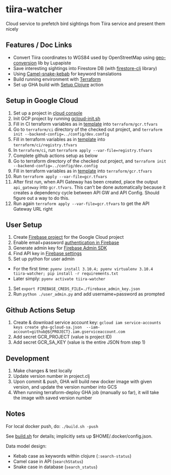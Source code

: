 # tiira-watcher
Cloud service to prefetch bird sightings from Tiira service and present them nicely

## Features / Doc Links

* Convert Tiira coordinates to WGS84 used by OpenStreetMap using [geo-conversion](https://github.com/lupapiste/geo-conversion) lib by Lupapiste
* Save interesting sightings into Firestore DB (with [firestore-clj](https://github.com/lurodrigo/firestore-clj) library)
* Using [Camel-snake-kebab](https://clj-commons.org/camel-snake-kebab/) for keyword translations
* Build running environment with [Terraform](https://www.terraform.io/)
* Set up GHA build with [Setup Clojure](https://github.com/marketplace/actions/setup-clojure) action

## Setup in Google Cloud

1. Set up a project in [cloud console](https://console.cloud.google.com/)
1. Init GCP project by running [gcloud-init.sh](gcloud-init.sh)
1. Fill in CI terraform variables as in [template](terraform/ci/registry.tfvars.template) into `terraform/gcr.tfvars`
1. Go to `terraform/ci` directory of the checked out project, and `terraform init --backend-config=../config/dev.config`
1. Fill in terraform variables as in [template](terraform/ci/registry.tfvars.template) into `terraform/ci/registry.tfvars`
1. In `terraform/ci`, run `terraform apply --var-file=registry.tfvars`
1. Complete github actions setup as below
1. Go to terraform directory of the checked out project, and `terraform init --backend-config=../config/dev.config`
1. Fill in terraform variables as in [template](terraform/gcr.tfvars.template) into `terraform/gcr.tfvars`
1. Run `terraform apply --var-file=gcr.tfvars`
1. After first run, when API Gateway has been created, place the output `api_gateway` into `gcr.tfvars`. This can't be done automatically because it creates a dependency cycle between API GW and API Config. Should figure out a way to do this.
1. Run again `terraform apply --var-file=gcr.tfvars` to get the API Gateway URL right

## User Setup

1. Create [Firebase project](https://console.firebase.google.com/) for the Google Cloud project
1. Enable email+password [authentication in Firebase](https://console.firebase.google.com/u/0/project/<project-id>/authentication/providers)
1. Generate admin key for [Firebase Admin SDK](https://console.firebase.google.com/u/0/project/<projectid>/settings/serviceaccounts/adminsdk)
1. Find API key in [Firebase settings](https://console.firebase.google.com/u/0/project/tiira-watcher-prod/settings/general)
1. Set up python for user admin
 * For the first time: `pyenv install 3.10.4; pyenv virtualenv 3.10.4 tiira-watcher; pip install -r requirements.txt`
 * Later simply: `pyenv activate tiira-watcher`
1. Set `export FIREBASE_CREDS_FILE=./firebase_admin_key.json`
1. Run `python ./user_admin.py` and add username+password as prompted

## Github Actions Setup

1. Create & download service account key: ```gcloud iam service-accounts keys create gha-gcloud-sa.json 
   --iam-account=github@${PROJECT}.iam.gserviceaccount.com```
2. Add secret GCR_PROJECT (value is project ID)
3. Add secret GCR_SA_KEY (value is the entire JSON from step 1)

## Development

1. Make changes & test locally
2. Update version number in project.clj
3. Upon commit & push, GHA will build new docker image with given version, and update the version number into GCS
4. When running terraform-deploy GHA job (manually so far), it will take the image with saved version number

## Notes

For local docker push, do:
```./build.sh -push```

See [build.sh](build.sh) for details; implicitly sets up $HOME/.docker/config.json.

Data model design:
* Kebab case as keywords within clojure (`:search-status`)
* Camel case in API (`searchStatus`)
* Snake case in database (`search_status`)

